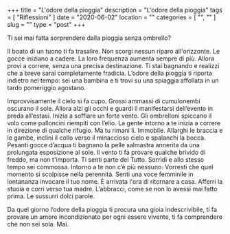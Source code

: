 +++
title = "L'odore della pioggia"
description = "L'odore della pioggia"
tags = [ "Riflessioni" ]
date = "2020-06-02"
location = ""
categories = [
  "",
  ""
]
slug = ""
type = "post"
+++

Ti sei mai fatta sorprendere dalla pioggia senza ombrello?

Il boato di un tuono ti fa trasalire. Non scorgi nessun riparo all'orizzonte. Le gocce iniziano a cadere. La loro frequenza aumenta sempre di più. Allora provi a correre, senza una precisa destinazione. Ti stai bagnando e realizzi che a breve sarai completamente fradicia. L’odore della pioggia ti riporta indietro nel tempo: sei una bambina e ti trovi su una spiaggia affollata in un tardo pomeriggio agostano. 

Improvvisamente il cielo si fa cupo. Grossi ammassi di cumulonembi oscurano il sole. Allora alzi gli occhi e guardi il manifestarsi dell’evento in preda all’estasi. Inizia a soffiare un forte vento. Gli ombrelloni spiccano il volo  come palloncini riempiti con l’elio. La gente intorno a te inizia a correre in direzione di qualche rifugio. Ma tu rimani lì. Immobile. Allarghi le braccia e le gambe, inclini il collo verso il minaccioso cielo e spalanchi la bocca. Pesanti gocce d’acqua ti bagnano la pelle salmastra annerita da una prolungata esposizione al sole. Il vento ti fa provare qualche brivido di freddo, ma non t'importa. Ti senti parte del Tutto. Sorridi e allo stesso tempo sei commossa. Intorno a te non c’è più nessuno. Vorresti che quel momento si scolpisse nella perennità. Senti una voce femminile in lontananza invocare il tuo nome. È arrivata l'ora di ritornare a casa. Afferri la stuoia e corri verso tua madre. L’abbracci, come se non lo avessi mai fatto prima. Le sussurri dolci parole. 

Da quel giorno l’odore della pioggia ti procura una gioia indescrivibile, ti fa provare un amore incondizionato per ogni essere vivente, ti fa comprendere che non sei sola. Mai. 
